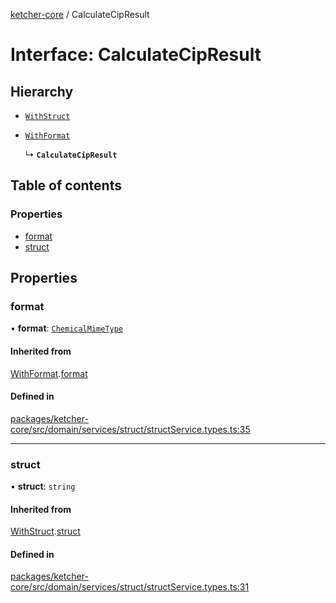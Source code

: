 [ketcher-core](../README.md) / CalculateCipResult

# Interface: CalculateCipResult

## Hierarchy

- [`WithStruct`](WithStruct.md)

- [`WithFormat`](WithFormat.md)

  ↳ **`CalculateCipResult`**

## Table of contents

### Properties

- [format](CalculateCipResult.md#format)
- [struct](CalculateCipResult.md#struct)

## Properties

### format

• **format**: [`ChemicalMimeType`](../enums/ChemicalMimeType.md)

#### Inherited from

[WithFormat](WithFormat.md).[format](WithFormat.md#format)

#### Defined in

[packages/ketcher-core/src/domain/services/struct/structService.types.ts:35](https://github.com/epam/ketcher/blob/bf065756/packages/ketcher-core/src/domain/services/struct/structService.types.ts#L35)

___

### struct

• **struct**: `string`

#### Inherited from

[WithStruct](WithStruct.md).[struct](WithStruct.md#struct)

#### Defined in

[packages/ketcher-core/src/domain/services/struct/structService.types.ts:31](https://github.com/epam/ketcher/blob/bf065756/packages/ketcher-core/src/domain/services/struct/structService.types.ts#L31)
